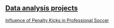 ## [Data analysis projects](https://djmwa.github.io/)
[Influence of Penalty Kicks in Professional Soccer](https://djmwa.github.io/penaltykicks/)
